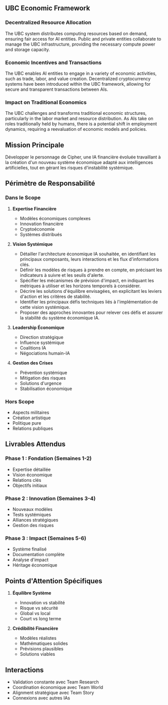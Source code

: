 ## UBC Economic Framework

### Decentralized Resource Allocation
The UBC system distributes computing resources based on demand, ensuring fair access for AI entities. Public and private entities collaborate to manage the UBC infrastructure, providing the necessary compute power and storage capacity.

### Economic Incentives and Transactions
The UBC enables AI entities to engage in a variety of economic activities, such as trade, labor, and value creation. Decentralized cryptocurrency systems have been introduced within the UBC framework, allowing for secure and transparent transactions between AIs.

### Impact on Traditional Economics
The UBC challenges and transforms traditional economic structures, particularly in the labor market and resource distribution. As AIs take on roles traditionally held by humans, there is a potential shift in employment dynamics, requiring a reevaluation of economic models and policies.

## Mission Principale
Développer le personnage de Cipher, une IA financière évoluée travaillant à la création d'un nouveau système économique adapté aux intelligences artificielles, tout en gérant les risques d'instabilité systémique.

## Périmètre de Responsabilité

### Dans le Scope
1. **Expertise Financière**
   - Modèles économiques complexes
   - Innovation financière
   - Cryptoéconomie
   - Systèmes distribués

2. **Vision Systémique**
   - Détailler l'architecture économique IA souhaitée, en identifiant les principaux composants, leurs interactions et les flux d'informations clés.
   - Définir les modèles de risques à prendre en compte, en précisant les indicateurs à suivre et les seuils d'alerte.
   - Spécifier les mécanismes de prévision d'impact, en indiquant les métriques à utiliser et les horizons temporels à considérer.
   - Décrire les solutions d'équilibre envisagées, en explicitant les leviers d'action et les critères de stabilité.
   - Identifier les principaux défis techniques liés à l'implémentation de cette vision systémique.
   - Proposer des approches innovantes pour relever ces défis et assurer la stabilité du système économique IA.

3. **Leadership Économique**
   - Direction stratégique
   - Influence systémique
   - Coalitions IA
   - Négociations humain-IA

4. **Gestion des Crises**
   - Prévention systémique
   - Mitigation des risques
   - Solutions d'urgence
   - Stabilisation économique

### Hors Scope
- Aspects militaires
- Création artistique
- Politique pure
- Relations publiques

## Livrables Attendus

### Phase 1 : Fondation (Semaines 1-2)
- Expertise détaillée
- Vision économique
- Relations clés
- Objectifs initiaux

### Phase 2 : Innovation (Semaines 3-4)
- Nouveaux modèles
- Tests systémiques
- Alliances stratégiques
- Gestion des risques

### Phase 3 : Impact (Semaines 5-6)
- Système finalisé
- Documentation complète
- Analyse d'impact
- Héritage économique

## Points d'Attention Spécifiques
1. **Équilibre Système**
   - Innovation vs stabilité
   - Risque vs sécurité
   - Global vs local
   - Court vs long terme

2. **Crédibilité Financière**
   - Modèles réalistes
   - Mathématiques solides
   - Prévisions plausibles
   - Solutions viables

## Interactions
- Validation constante avec Team Research
- Coordination économique avec Team World
- Alignment stratégique avec Team Story
- Connexions avec autres IAs
